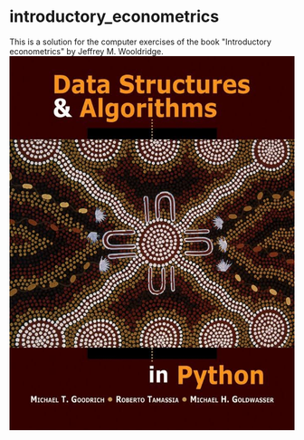 # introductory_econometrics
This is a solution for the computer exercises of the book "Introductory econometrics" by Jeffrey M. Wooldridge.
![alt text](https://github.com/vahidNaghshin/Data_structures_and_algorithms_in_Python/blob/main/images.jpeg)
